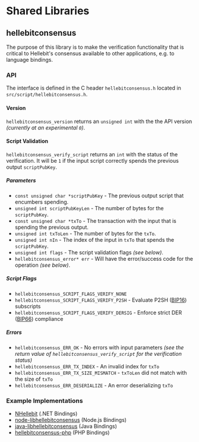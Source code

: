 Shared Libraries
================

## hellebitconsensus

The purpose of this library is to make the verification functionality that is critical to Hellebit's consensus available to other applications, e.g. to language bindings.

### API

The interface is defined in the C header `hellebitconsensus.h` located in  `src/script/hellebitconsensus.h`.

#### Version

`hellebitconsensus_version` returns an `unsigned int` with the the API version *(currently at an experimental `0`)*.

#### Script Validation

`hellebitconsensus_verify_script` returns an `int` with the status of the verification. It will be `1` if the input script correctly spends the previous output `scriptPubKey`.

##### Parameters
- `const unsigned char *scriptPubKey` - The previous output script that encumbers spending.
- `unsigned int scriptPubKeyLen` - The number of bytes for the `scriptPubKey`.
- `const unsigned char *txTo` - The transaction with the input that is spending the previous output.
- `unsigned int txToLen` - The number of bytes for the `txTo`.
- `unsigned int nIn` - The index of the input in `txTo` that spends the `scriptPubKey`.
- `unsigned int flags` - The script validation flags *(see below)*.
- `hellebitconsensus_error* err` - Will have the error/success code for the operation *(see below)*.

##### Script Flags
- `hellebitconsensus_SCRIPT_FLAGS_VERIFY_NONE`
- `hellebitconsensus_SCRIPT_FLAGS_VERIFY_P2SH` - Evaluate P2SH ([BIP16](https://github.com/hellebit/bips/blob/master/bip-0016.mediawiki)) subscripts
- `hellebitconsensus_SCRIPT_FLAGS_VERIFY_DERSIG` - Enforce strict DER ([BIP66](https://github.com/hellebit/bips/blob/master/bip-0066.mediawiki)) compliance

##### Errors
- `hellebitconsensus_ERR_OK` - No errors with input parameters *(see the return value of `hellebitconsensus_verify_script` for the verification status)*
- `hellebitconsensus_ERR_TX_INDEX` - An invalid index for `txTo`
- `hellebitconsensus_ERR_TX_SIZE_MISMATCH` - `txToLen` did not match with the size of `txTo`
- `hellebitconsensus_ERR_DESERIALIZE` - An error deserializing `txTo`

### Example Implementations
- [NHellebit](https://github.com/NicolasDorier/NHellebit/blob/master/NHellebit/Script.cs#L814) (.NET Bindings)
- [node-libhellebitconsensus](https://github.com/bitpay/node-libhellebitconsensus) (Node.js Bindings)
- [java-libhellebitconsensus](https://github.com/dexX7/java-libhellebitconsensus) (Java Bindings)
- [hellebitconsensus-php](https://github.com/Bit-Wasp/hellebitconsensus-php) (PHP Bindings)
